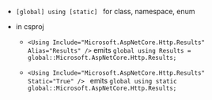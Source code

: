 * ```[global] using [static] ``` for class,  namespace, enum

* in csproj 
    * `<Using Include="Microsoft.AspNetCore.Http.Results" Alias="Results" />`
 emits `global using Results = global::Microsoft.AspNetCore.Http.Results;`

    * `<Using Include="Microsoft.AspNetCore.Http.Results" Static="True" /> `
emits `global using static global::Microsoft.AspNetCore.Http.Results;`